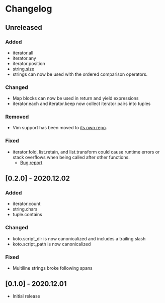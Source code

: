 # Changelog

## Unreleased

### Added
- iterator.all
- iterator.any
- iterator.position
- string.size
- strings can now be used with the ordered comparison operators.

### Changed
- Map blocks can now be used in return and yield expressions
- iterator.each and iterator.keep now collect iterator pairs into tuples

### Removed
- Vim support has been moved to [its own repo][vim].

### Fixed
- iterator.fold, list.retain, and list.transform could cause runtime errors or
  stack overflows when being called after other functions.
  - [Bug report](https://github.com/koto-lang/koto/issues/6)

[vim]: https://github.com/koto-lang/koto.vim


## [0.2.0] - 2020.12.02

### Added
- iterator.count
- string.chars
- tuple.contains

### Changed
- koto.script_dir is now canonicalized and includes a trailing slash
- koto.script_path is now canonicalized

### Fixed
- Multiline strings broke following spans


## [0.1.0] - 2020.12.01
- Initial release
